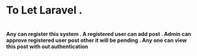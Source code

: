 <h1> To Let Laravel . <h1>
<h4> Any can register this system . A registered user can add post . Admin can approve registered user post other it will be pending . Any one can view this post with out authentication </h4>
